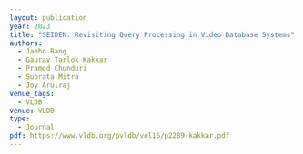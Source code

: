 ```yaml
---
layout: publication
year: 2023
title: "SEIDEN: Revisiting Query Processing in Video Database Systems"
authors:
  - Jaeho Bang
  - Gaurav Tarlok Kakkar
  - Pramod Chunduri
  - Subrata Mitra
  - Joy Arulraj
venue_tags:
  - VLDB
venue: VLDB
type:
  - Journal
pdf: https://www.vldb.org/pvldb/vol16/p2289-kakkar.pdf
---
```

